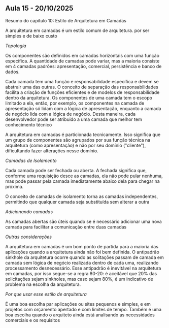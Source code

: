 ## Aula 15 - 20/10/2025

Resumo do capítulo 10: Estilo de Arquitetura em Camadas

A arquitetura em camadas é um estilo comum de arquitetura. por ser simples e de baixo custo

*Topologia*

Os componentes são definidos em camadas horizontais com uma função específica.
A quantidade de camadas pode variar, mas a maioria consiste em 4 camadas padrões: apresentação, comercial, persistência e banco de dados.

Cada camada tem uma função e responsabilidade específica e devem se abstrair uma das outras.
O conceito de separação das responsabilidades facilita a criação de funções eficientes e de modelos de responsabilidade dentro da arquitetura.
Os componentes de uma camada tem o escopo limitado a ela, então, por exemplo, os componentes na camada de apresentação só lidam com a lógica de apresentação, enquanto a camada de negócio lida com a lógica de negócio.
Desta maneira, cada desenvolvedor pode ser atribuido a uma camada que melhor tem conhecimento técnico

A arquitetura em camadas é particionada tecnicamente. Isso significa que um grupo de componentes são agrupados por sua função técnica na arquitetura (como apresentação) e não por seu domínio ("cliente"), dificultando fazer alterações nesse domínio.

*Camadas de Isolamento*

Cada camada pode ser fechada ou aberta. A fechada significa que, conforme uma requisição desce as camadas, ela não pode pular nenhuma, mas pode passar pela camada imediatamente abaixo dela para chegar na próxima.

O conceito de camadas de isolamento torna as camadas independentes, permitindo que qualquer camada seja substituída sem alterar a outra

*Adicionando camadas*

As camadas abertas são úteis quando se é necessário adicionar uma nova camada para facilitar a comunicação entre duas camadas

*Outras considerações*

A arquitetura em camadas é um bom ponto de partida para a maioria das aplicações quando a arquitetura ainda não foi bem definida.
O antipadrão sinkhole da arquitetura ocorre quando as solitações passam de camada em camada sem lógica de negócio realizada dentro de cada uma, realizando processamento desnecessário.
Esse antipadrão é inevitável na arquitetura em camadas, por isso segue-se a regra 80-20: é aceitável que 20% das solicitações sejam sinkholes, mas caso sejam 80%, é um indicativo de problema na escolha da arquitetura.

*Por que usar esse estilo de arquitetura*

É uma boa escolha par aplicações ou sites pequenos e simples, e em projetos com orçamento apertado e com limites de tempo. Também é uma boa escolha quando o arquiteto ainda está analisando as necessidades comerciais e os requisitos

